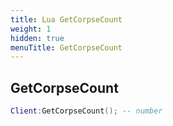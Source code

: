 ```yaml
---
title: Lua GetCorpseCount
weight: 1
hidden: true
menuTitle: GetCorpseCount
---
```

## GetCorpseCount
```lua
Client:GetCorpseCount(); -- number
```